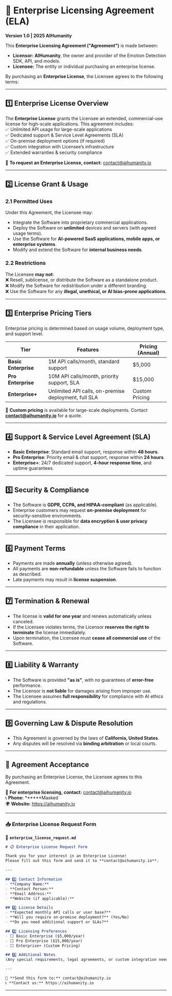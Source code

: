 # **📜 Enterprise Licensing Agreement (ELA)**  
**Version 1.0 | 2025 AIHumanity**  

This **Enterprise Licensing Agreement ("Agreement")** is made between:  
- **Licensor:** **AIHumanity**, the owner and provider of the Emotion Detection SDK, API, and models.  
- **Licensee:** The entity or individual purchasing an enterprise license.  

By purchasing an **Enterprise License**, the Licensee agrees to the following terms:  

---

## **1️⃣ Enterprise License Overview**  
The **Enterprise License** grants the Licensee an extended, commercial-use license for high-scale applications. This agreement includes:  
✅ Unlimited API usage for large-scale applications  
✅ Dedicated support & Service Level Agreements (SLA)  
✅ On-premise deployment options (if required)  
✅ Custom integration with Licensee’s infrastructure  
✅ Extended warranties & security compliance  

📩 **To request an Enterprise License, contact:** contact@aihumanity.io  

---

## **2️⃣ License Grant & Usage**  
### **2.1 Permitted Uses**  
Under this Agreement, the Licensee may:  
- Integrate the Software into proprietary commercial applications.  
- Deploy the Software on **unlimited** devices and servers (with agreed usage terms).  
- Use the Software for **AI-powered SaaS applications, mobile apps, or enterprise systems**.  
- Modify and extend the Software for **internal business needs**.  

### **2.2 Restrictions**  
The Licensee **may not**:  
❌ Resell, sublicense, or distribute the Software as a standalone product.  
❌ Modify the Software for redistribution under a different branding.  
❌ Use the Software for any **illegal, unethical, or AI bias-prone applications**.  

---

## **3️⃣ Enterprise Pricing Tiers**  
Enterprise pricing is determined based on usage volume, deployment type, and support level.  

| Tier | Features | Pricing (Annual) |
|------|----------|-----------------|
| **Basic Enterprise** | 1M API calls/month, standard support | $5,000 |
| **Pro Enterprise** | 10M API calls/month, priority support, SLA | $15,000 |
| **Enterprise+** | Unlimited API calls, on-premise deployment, full SLA | Custom Pricing |

📌 **Custom pricing** is available for large-scale deployments. Contact **contact@aihumanity.io** for a quote.  

---

## **4️⃣ Support & Service Level Agreement (SLA)**  
- **Basic Enterprise**: Standard email support, response within **48 hours**.  
- **Pro Enterprise**: Priority email & chat support, response within **24 hours**.  
- **Enterprise+**: 24/7 dedicated support, **4-hour response time**, and uptime guarantees.  

---

## **5️⃣ Security & Compliance**  
- The Software is **GDPR, CCPA, and HIPAA-compliant** (as applicable).  
- Enterprise customers may request **on-premise deployment** for security-sensitive environments.  
- The Licensee is responsible for **data encryption & user privacy compliance** in their application.  

---

## **6️⃣ Payment Terms**  
- Payments are made **annually** (unless otherwise agreed).  
- All payments are **non-refundable** unless the Software fails to function as described.  
- Late payments may result in **license suspension**.  

---

## **7️⃣ Termination & Renewal**  
- The license is **valid for one year** and renews automatically unless canceled.  
- If the Licensee violates terms, the Licensor **reserves the right to terminate** the license immediately.  
- Upon termination, the Licensee must **cease all commercial use** of the Software.  

---

## **8️⃣ Liability & Warranty**  
- The Software is provided **"as is"**, with no guarantees of **error-free** performance.  
- The Licensor is **not liable** for damages arising from improper use.  
- The Licensee assumes **full responsibility** for compliance with AI ethics and regulations.  

---

## **9️⃣ Governing Law & Dispute Resolution**  
- This Agreement is governed by the laws of **California, United States**.  
- Any disputes will be resolved via **binding arbitration** or local courts.  

---

## **🔖 Agreement Acceptance**  
By purchasing an Enterprise License, the Licensee agrees to this Agreement.  

📩 **For enterprise licensing, contact:** contact@aihumanity.io  
📞 **Phone:** ******Masked  
🌍 **Website:** https://aihumanity.io  

---

### **📥 Enterprise License Request Form**
📂 **`enterprise_license_request.md`**
```md
# 📋 Enterprise License Request Form

Thank you for your interest in an Enterprise License!  
Please fill out this form and send it to **contact@aihumanity.io**.  

---

## 1️⃣ Contact Information
- **Company Name:**  
- **Contact Person:**  
- **Email Address:**  
- **Website (if applicable):**  

## 2️⃣ License Details
- **Expected monthly API calls or user base?**  
- **Will you require on-premise deployment?** (Yes/No)  
- **Do you need additional support or SLAs?**  

## 3️⃣ Licensing Preferences
- ⬜ Basic Enterprise ($5,000/year)  
- ⬜ Pro Enterprise ($15,000/year)  
- ⬜ Enterprise+ (Custom Pricing)  

## 4️⃣ Additional Notes
(Any special requirements, legal agreements, or custom integration needs)  

---

📩 **Send this form to:** contact@aihumanity.io   
📞 **Contact us:** https://aihumanity.io 
```

---
